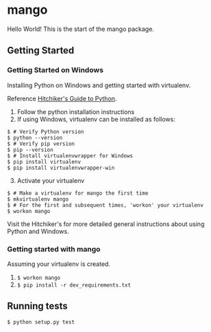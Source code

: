 # mango

Hello World! This is the start of the mango package.

## Getting Started

### Getting Started on Windows

Installing Python on Windows and getting started with virtualenv.

Reference [Hitchiker's Guide to Python](http://docs.python-guide.org/en/latest/).

1. Follow the python installation instructions
2. If using Windows, virtualenv can be installed as follows:
```
$ # Verify Python version
$ python --version
$ # Verify pip version
$ pip --version
$ # Install virtualenvwrapper for Windows
$ pip install virtualenv
$ pip install virtualenvwrapper-win
```
3. Activate your virtualenv
```
$ # Make a virtualenv for mango the first time
$ mkvirtualenv mango
$ # For the first and subsequent times, 'workon' your virtualenv
$ workon mango
```
Visit the Hitchiker's for more detailed general instructions about using
Python and Windows.

### Getting started with mango

Assuming your virtualenv is created.
1. `$ workon mango`
1. `$ pip install -r dev_requirements.txt`

## Running tests

`$ python setup.py test`
